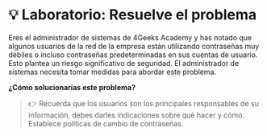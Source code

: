 # 💡 Laboratorio: Resuelve el problema

Eres el administrador de sistemas de 4Geeks Academy y has notado que algunos usuarios de la red de la empresa están utilizando contraseñas muy débiles o incluso contraseñas predeterminadas en sus cuentas de usuario. Esto plantea un riesgo significativo de seguridad. El administrador de sistemas necesita tomar medidas para abordar este problema.

**¿Cómo solucionarías este problema?**

> 👉 Recuerda que los usuarios son los principales responsables de su información, debes darles indicaciones sobre qué hacer y cómo. Establece políticas de cambio de contraseñas.